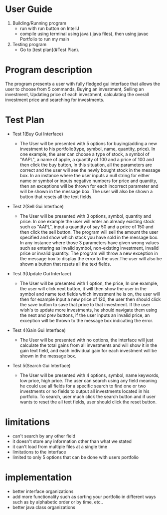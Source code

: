 # User Guide

1. Building/Running program
   - run with run button on InteliJ
   - compile using terminal using java (.java files), then using javac Portfolio to run my main
3. Testing program
   - Go to [test plan](#Test Plan).
   
# Program description
The program presents a user with fully fledged gui interface that allows the user to choose from 5 commands, Buying 
an investment, Selling an investment, Updating price of each investment, calculating the overall investment price and
searching for investments.

# Test Plan

- Test 1(Buy Gui Interface)
  - The User will be presented with 5 options for buying/adding a new investment to his portfolio(type, symbol, name, 
    quantity, price). In one example, the user can choose a type of stock, a symbol of "AAPL", a name of apple, a quantity
    of 100 and a price of 100 and then click the buy button, In this situation, all the parameters are correct 
    and the user will see the newly bought stock in the message box. In an instance where the user inputs a null string 
    for either name or symbol or inputs negative numbers for price and quantity, then an exceptions will be thrown for 
    each incorrect parameter and will be shown in the message box. The user will also be shown a button that resets all
    the text fields.

- Test 2(Sell Gui Interface)
  - The User will be presented with 3 options, symbol, quantity and price. In one example the user will enter an already
  existing stock such as "AAPL", input a quantity of say 50 and a price of 150 and then click the sell button. 
  The program will sell the amount the user specified and show which stock you have sold in the message box. In any 
  instance where those 3 parameters have given wrong values such as entering as invalid symbol, non-existing investment, 
  invalid price or invalid quantity. The program will throw a new exception in the message box to display the error to
  the user.The user will also be shown a button that resets all the text fields.

- Test 3(Update Gui Interface)
  - The User will be presented with 1 option, the price, In one example, the user will click next button, it will then
    show the user in the symbol and name text fields which investment he is on, the user will then for example input
    a new price of 120, the user then should click the save button to save that price to that investment. If the user
    wish's to update more investments, he should navigate them using the next and prev buttons, if the user inputs an
    invalid price, an exception will be thrown to the message box indicating the error.
    

- Test 4(Gain Gui Interface)
  - The User will be presented with no options, the interface will just calculate the total gains from all investments
    and will show it in the gain text field, and each individual gain for each investment will be shown in the message
    box.

- Test 5(Search Gui Interface)
  - The User will be presented with 4 options, symbol, name keywords, low price, high price. The user can search using 
  any field meaning he could use all fields for a specific search to find one or two investments or no fields to output 
  all investments located in his portfolio. To search, user much click the search button and if user wants to reset the 
  all text fields, user should click the reset button.

  
# limitations 
- can't search by any other field 
- it doesn't store any information other than what we stated
- it can't load from multiple files at a single time
- limitations to the interface
- limited to only 5 options that can be done with users portfolio

# implementation

- better interface organizations 
- add more functionality such as sorting your portfolio in different ways such as by alphabetic order or by time, etc..
- better java class organizations